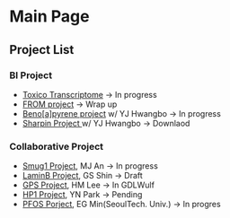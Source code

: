 # Main Page

## Project List

### BI Project

* [Toxico Transcriptome](bi-project/toxico-transcriptome.md) -> In progress
* [FROM project](bi-project/from-project-prof.-sh-lee-chosun-univ..md) -> Wrap up
* [Beno\[a\]pyrene project](bi-project/benzo-a-pyrene-project-prof.-sh-lee-cau.md)  w/ YJ Hwangbo -> In progress
* [Sharpin Project ](bi-project/sharpin-project-prof.-sj-kim-chosun-univ..md)w/ YJ Hwangbo -> Downlaod

### Collaborative Project

* [Smug1 Project](meeting-archive/mjan\_smug1.md), MJ An -> In progress
* [LaminB Project](meeting-archive/gsshin\_laminb.md), GS Shin -> Draft
* [GPS Project](readme/gps-project-hm-lee.md), HM Lee -> In GDLWulf
* [HP1 Project](meeting-archive/ynpark\_hp1.md), YN Park -> Pending
* [PFOS Porject](meeting-archive/egmin\_pfos.md), EG Min(SeoulTech. Univ.) -> In progres



